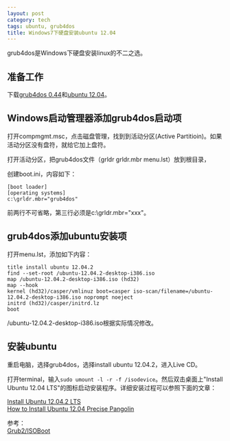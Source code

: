```yaml
---
layout: post
category: tech
tags: ubuntu, grub4dos
title: Windows7下硬盘安装ubuntu 12.04
---
```

grub4dos是Windows下硬盘安装linux的不二之选。

## 准备工作 ##
下载[grub4dos 0.44](http://download.gna.org/grub4dos/)和[ubuntu 12.04](http://www.ubuntu.com/download)。

## Windows启动管理器添加grub4dos启动项 ##
打开compmgmt.msc，点击磁盘管理，找到到活动分区(Active Partitioin)。如果活动分区没有盘符，就给它加上盘符。

打开活动分区，把grub4dos文件（grldr grldr.mbr menu.lst）放到根目录，

创建boot.ini，内容如下：

	[boot loader]
	[operating systems]
	c:\grldr.mbr="grub4dos"

前两行不可省略，第三行必须是c:\grldr.mbr="xxx"。

## grub4dos添加ubuntu安装项 ##

打开menu.lst，添加如下内容：

	title install ubuntu 12.04.2
	find --set-root /ubuntu-12.04.2-desktop-i386.iso
	map /ubuntu-12.04.2-desktop-i386.iso (hd32)
	map --hook
	kernel (hd32)/casper/vmlinuz boot=casper iso-scan/filename=/ubuntu-12.04.2-desktop-i386.iso noprompt noeject
	initrd (hd32)/casper/initrd.lz
	boot

/ubuntu-12.04.2-desktop-i386.iso根据实际情况修改。

## 安装ubuntu ##
重启电脑，选择grub4dos，选择install ubuntu 12.04.2，进入Live CD。

打开terminal，输入``sudo umount -l -r -f /isodevice``。然后双击桌面上"Install Ubuntu 12.04 LTS"的图标启动安装程序。详细安装过程可以参照下面的文章：

[Install Ubuntu 12.04.2 LTS](http://www.ubuntu.com/download/desktop/install-desktop-long-term-support)  
[How to Install Ubuntu 12.04 Precise Pangolin](http://howtoubuntu.org/how-to-install-ubuntu-12-04-precise-pangolin#.UhdbcdJmiSp)

参考：  
[Grub2/ISOBoot](https://help.ubuntu.com/community/Grub2/ISOBoot)
